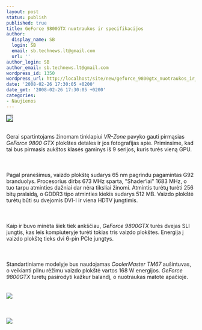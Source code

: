 ```yaml
---
layout: post
status: publish
published: true
title: GeForce 9800GTX nuotraukos ir specifikacijos
author:
  display_name: SB
  login: SB
  email: sb.technews.lt@gmail.com
  url: ''
author_login: SB
author_email: sb.technews.lt@gmail.com
wordpress_id: 1350
wordpress_url: http://localhost/site/new/geforce_9800gtx_nuotraukos_ir_specifikacijos/
date: '2008-02-26 17:30:05 +0200'
date_gmt: '2008-02-26 17:30:05 +0200'
categories:
- Naujienos
---
```

<div class="imgright"><img src="http://img301.imageshack.us/img301/4053/nvidialogonr8.jpg" border="1"></div>
<p><br>Gerai spartintojams žinomam tinklapiui <i>VR-Zone</i> pavyko gauti pirmąsias <i>GeForce 9800 GTX</i> plokštes detales ir jos fotografijas apie. Priminsime, kad tai bus pirmasis aukštos klasės gaminys iš 9 serijos, kuris turės vieną GPU.<br />
<br><br />
<br>Pagal pranešimus, vaizdo plokštę sudarys 65 nm pagrindu pagamintas G92 branduolys. Procesorius dirbs 673 MHz sparta, &quot;Shader‘iai&quot; 1683 MHz, o tuo tarpu atminties dažniai dar nėra tiksliai žinomi. Atmintis turėtų turėti 256 bitų pralaidą, o GDDR3 tipo atminties kiekis sudarys 512 MB. Vaizdo plokštė turėtų būti su dvejomis DVI-I ir viena HDTV jungtimis.<br />
<br><br />
<br>Kaip ir buvo minėta šiek tiek ankščiau, <i>GeForce 9800GTX</i> turės dvejas SLI jungtis, kas leis kompiuteryje turėti tokias tris vaizdo plokštes. Energija į vaizdo plokštę tieks dvi 6-pin PCIe jungtys.<br />
<br><br />
<br>Standartiniame modelyje bus naudojamas <i>CoolerMaster TM67</i> aušintuvas, o veikianti pilnu rėžimu vaizdo plokštė vartos 168 W energijos. <i>GeForce 9800GTX</i> turėtų pasirodyti kažkur balandį, o nuotraukas matote apačioje.<br />
<br><br><img src="http://www.technews.lt/upl/Failai/9800GTX-1.jpg"><br><br />
<br><br><img src="http://www.technews.lt/upl/Failai/9800GTX-2.jpg"><br><br />
<br></p>
